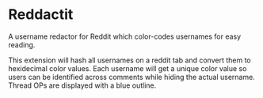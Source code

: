 # Reddactit

A username redactor for Reddit which color-codes usernames for easy reading.

This extension will hash all usernames on a reddit tab and convert them to hexidecimal color values. Each username will get a unique color value so users can be identified across comments while hiding the actual username. Thread OPs are displayed with a blue outline.
